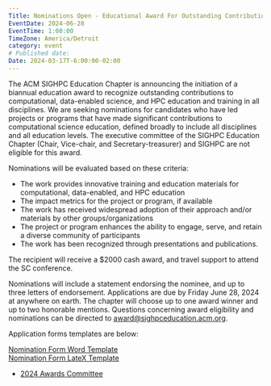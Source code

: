 ```yaml
---
Title: Nominations Open - Educational Award For Outstanding Contribution to Computational Science Education
EventDate: 2024-06-28
EventTime: 1:00:00
TimeZone: America/Detroit
category: event
# Published date:
Date: 2024-03-17T-6:00:00-02:00
---
```


The ACM SIGHPC Education Chapter is announcing the initiation of a biannual education award to recognize outstanding contributions to computational, data-enabled science, and HPC education and training in all disciplines. We are seeking nominations for candidates who have led projects or programs that have made significant contributions to computational science education, defined broadly to include all disciplines and all education levels. The executive committee of the SIGHPC Education Chapter (Chair, Vice-chair, and Secretary-treasurer) and SIGHPC are not eligible for this award.  

Nominations will be evaluated based on these criteria:  

* The work provides innovative training and education materials for computational, data-enabled, and HPC education
* The impact metrics for the project or program, if available
* The work has received widespread adoption of their approach and/or materials by other groups/organizations
* The project or program enhances the ability to engage, serve, and retain a diverse community of participants
* The work has been recognized through presentations and publications.

The recipient will receive a $2000 cash award, and travel support to attend the SC conference.

Nominations will include a statement endorsing the nominee, and up to three letters of endorsement. Applications are due by Friday June 28, 2024 at anywhere on earth. The chapter will choose up to one award winner and up to two honorable mentions. Questions concerning award eligibility and nominations can be directed to award@sighpceducation.acm.org.

Application forms templates are below:

[Nomination Form Word Template](../committees/awards/Education_Award_Nomination_Form.docx)  
[Nomination Form LateX Template](../committees/awards/Education_Award_Nomination_Form.tex)  

 - [2024 Awards Committee](../committees/awards/index)

